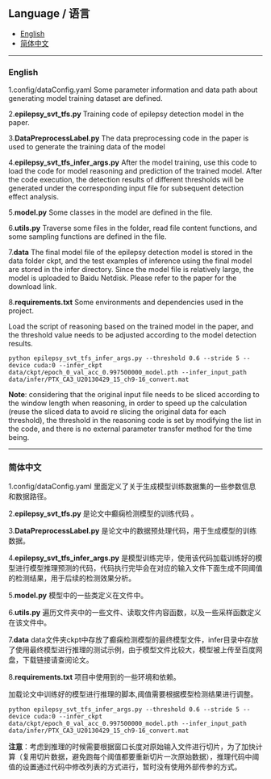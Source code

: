 ## Language / 语言
- [English](#english)
- [简体中文](#简体中文)

---

### English
1.config/dataConfig.yaml Some parameter information and data path about generating model training dataset are defined.

2.**epilepsy_svt_tfs.py** Training code of epilepsy detection model in the paper.  

3.**DataPreprocessLabel.py**  The data preprocessing code in the paper is used to generate the training data of the model

4.**epilepsy_svt_tfs_infer_args.py**   After the model training, use this code to load the code for model reasoning and prediction of the trained model. After the code execution, the detection results of different thresholds will be generated under the corresponding input file for subsequent detection effect analysis.

5.**model.py**   Some classes in the model are defined in the file.

6.**utils.py**  Traverse some files in the folder, read file content functions, and some sampling functions are defined in the file.

7.**data**   The final model file of the epilepsy detection model is stored in the data folder ckpt, and the test examples of inference using the final model are stored in the infer directory. Since the model file is relatively large, the model is uploaded to Baidu Netdisk. Please refer to the paper for the download link.  

8.**requirements.txt**   Some environments and dependencies used in the project.  


Load the script of reasoning based on the trained model in the paper, and the threshold value needs to be adjusted according to the model detection results.   

```
python epilepsy_svt_tfs_infer_args.py --threshold 0.6 --stride 5 --device cuda:0 --infer_ckpt data/ckpt/epoch_0_val_acc_0.997500000_model.pth --infer_input_path data/infer/PTX_CA3_U20130429_15_ch9-16_convert.mat
```
**Note**: considering that the original input file needs to be sliced according to the window length when reasoning, in order to speed up the calculation (reuse the sliced data to avoid re slicing the original data for each threshold), the threshold in the reasoning code is set by modifying the list in the code, and there is no external parameter transfer method for the time being.


---

### 简体中文

1.config/dataConfig.yaml 里面定义了关于生成模型训练数据集的一些参数信息和数据路径。  

2.**epilepsy_svt_tfs.py** 是论文中癫痫检测模型的训练代码 。  

3.**DataPreprocessLabel.py**  是论文中的数据预处理代码，用于生成模型的训练数据。  

4.**epilepsy_svt_tfs_infer_args.py** 是模型训练完毕，使用该代码加载训练好的模型进行模型推理预测的代码，代码执行完毕会在对应的输入文件下面生成不同阈值的检测结果，用于后续的检测效果分析。  

5.**model.py** 模型中的一些类定义在文件中。  

6.**utils.py** 遍历文件夹中的一些文件、读取文件内容函数，以及一些采样函数定义在该文件中。 

7.**data** data文件夹ckpt中存放了癫痫检测模型的最终模型文件，infer目录中存放了使用最终模型进行推理的测试示例，由于模型文件比较大，模型被上传至百度网盘，下载链接请查阅论文。  

8.**requirements.txt** 项目中使用到的一些环境和依赖。 

加载论文中训练好的模型进行推理的脚本,阈值需要根据模型检测结果进行调整。  

```
python epilepsy_svt_tfs_infer_args.py --threshold 0.6 --stride 5 --device cuda:0 --infer_ckpt data/ckpt/epoch_0_val_acc_0.997500000_model.pth --infer_input_path data/infer/PTX_CA3_U20130429_15_ch9-16_convert.mat
```
**注意**：考虑到推理的时候需要根据窗口长度对原始输入文件进行切片，为了加快计算（复用切片数据，避免跑每个阈值都要重新切片一次原始数据），推理代码中阈值的设置通过代码中修改列表的方式进行，暂时没有使用外部传参的方式。

